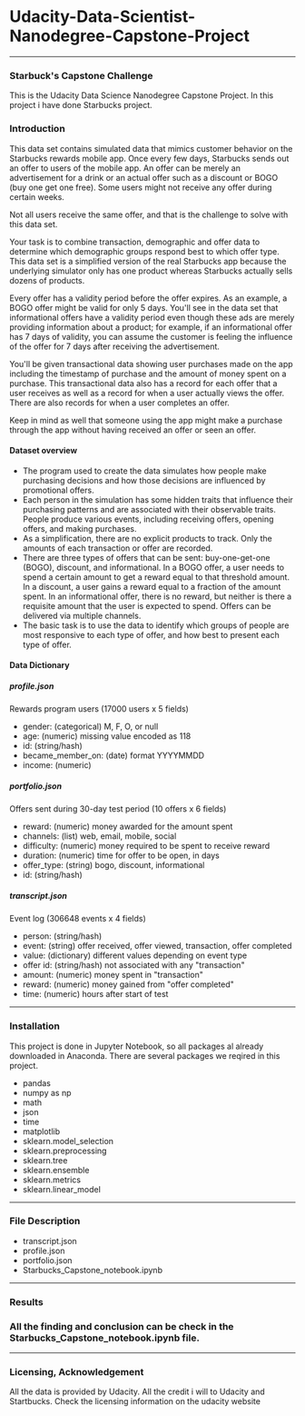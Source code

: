 # Udacity-Data-Scientist-Nanodegree-Capstone-Project
<hr>
<h3> Starbuck's Capstone Challenge</h3>
<p>This is the Udacity Data Science Nanodegree Capstone Project. In this project i have done Starbucks project.</p>
<h3>Introduction</h3>
<p>This data set contains simulated data that mimics customer behavior on the Starbucks rewards mobile app. Once every few days, Starbucks sends out an offer to users of the mobile app. An offer can be merely an advertisement for a drink or an actual offer such as a discount or BOGO (buy one get one free). Some users might not receive any offer during certain weeks.</p> 

<p>Not all users receive the same offer, and that is the challenge to solve with this data set.</p>

<p>Your task is to combine transaction, demographic and offer data to determine which demographic groups respond best to which offer type. This data set is a simplified version of the real Starbucks app because the underlying simulator only has one product whereas Starbucks actually sells dozens of products.</p>

<p>Every offer has a validity period before the offer expires. As an example, a BOGO offer might be valid for only 5 days. You'll see in the data set that informational offers have a validity period even though these ads are merely providing information about a product; for example, if an informational offer has 7 days of validity, you can assume the customer is feeling the influence of the offer for 7 days after receiving the advertisement.</p>

<p>You'll be given transactional data showing user purchases made on the app including the timestamp of purchase and the amount of money spent on a purchase. This transactional data also has a record for each offer that a user receives as well as a record for when a user actually views the offer. There are also records for when a user completes an offer.</p> 

<p>Keep in mind as well that someone using the app might make a purchase through the app without having received an offer or seen an offer.</p>

<h4> Dataset overview</h4>
<ul><li>The program used to create the data simulates how people make purchasing decisions and how those decisions are influenced by promotional offers.</li>
<li>Each person in the simulation has some hidden traits that influence their purchasing patterns and are associated with their observable traits. People produce various events, including receiving offers, opening offers, and making purchases.
<li>As a simplification, there are no explicit products to track. Only the amounts of each transaction or offer are recorded.
<li>There are three types of offers that can be sent: buy-one-get-one (BOGO), discount, and informational. In a BOGO offer, a user needs to spend a certain amount to get a reward equal to that threshold amount. In a discount, a user gains a reward equal to a fraction of the amount spent. In an informational offer, there is no reward, but neither is there a requisite amount that the user is expected to spend. Offers can be delivered via multiple channels.
<li>The basic task is to use the data to identify which groups of people are most responsive to each type of offer, and how best to present each type of offer.
</ul>
<h4>Data Dictionary</h4>
<h5>profile.json</h5>
Rewards program users (17000 users x 5 fields)
<ul>
<li>gender: (categorical) M, F, O, or null</li>
<li>age: (numeric) missing value encoded as 118</li>
<li>id: (string/hash)</li>
<li>became_member_on: (date) format YYYYMMDD</li>
<li>income: (numeric)</li>
 </ul>
<h5>portfolio.json</h5>
Offers sent during 30-day test period (10 offers x 6 fields)
<ul>
<li>reward: (numeric) money awarded for the amount spent</li>
<li>channels: (list) web, email, mobile, social</li>
<li>difficulty: (numeric) money required to be spent to receive reward</li>
<li>duration: (numeric) time for offer to be open, in days</li>
<li>offer_type: (string) bogo, discount, informational</li>
<li>id: (string/hash)</li>
  </ul>
<h5>transcript.json</h5>
Event log (306648 events x 4 fields)
<ul>
<li>person: (string/hash)</li>
<li>event: (string) offer received, offer viewed, transaction, offer completed</li>
<li>value: (dictionary) different values depending on event type</li>
<li>offer id: (string/hash) not associated with any "transaction"</li>
<li>amount: (numeric) money spent in "transaction"</li>
<li>reward: (numeric) money gained from "offer completed"</li>
<li>time: (numeric) hours after start of test</li>
  </ul>
<hr>
<h3>Installation</h3>
This project is done in Jupyter Notebook, so all packages al already downloaded in Anaconda. There are several packages we reqired in this project.
<ul>
<li>pandas</li>
<li>numpy as np</li>
<li>math</li>
<li>json</li>
<li>time</li>
<li>matplotlib</li>
<li>sklearn.model_selection</li>
<li>sklearn.preprocessing</li>
<li>sklearn.tree</li>
<li>sklearn.ensemble</li>
<li>sklearn.metrics</li>
<li>sklearn.linear_model</li>
</ul>
<hr>
<h3> File Description</h3>
<ul>
<li>transcript.json</li>
<li>profile.json</li>
<li>portfolio.json</li>
<li>Starbucks_Capstone_notebook.ipynb</li>
</ul>
<hr>
<h3> Results <h3>
  All the finding and conclusion can be check in the Starbucks_Capstone_notebook.ipynb file.
<hr>
<h3>Licensing, Acknowledgement</h3>
<p>All the data is provided by Udacity. All the credit i will to Udacity and Startbucks. Check the licensing information on the udacity website</p>
